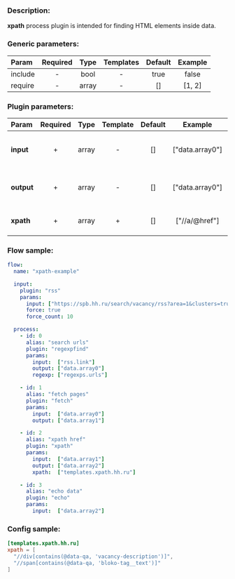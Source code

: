 ### Description:

**xpath** process plugin is intended for finding HTML elements inside
data.


### Generic parameters:

| Param   | Required | Type  | Templates | Default | Example |
|:--------|:--------:|:-----:|:---------:|:-------:|:-------:|
| include |    -     | bool  |     -     |  true   |  false  |
| require |    -     | array |     -     |   []    | [1, 2]  |


### Plugin parameters:

| Param      | Required | Type  | Template | Default |     Example     | Description                                                                                         |
|:-----------|:--------:|:-----:|:--------:|:-------:|:---------------:|:----------------------------------------------------------------------------------------------------|
| **input**  |    +     | array |    -     |   []    | ["data.array0"] | List of [DataItem](https://github.com/livelace/gosquito/blob/master/docs/data.md) fields with data. |
| **output** |    +     | array |    -     |   []    | ["data.array0"] | List of target [DataItem](https://github.com/livelace/gosquito/blob/master/docs/data.md) fields.    |
| **xpath**  |    +     | array |    +     |   []    |  ["//a/@href"]  | List of [Xpath](https://en.wikipedia.org/wiki/XPath) queries.                                       |

### Flow sample:

```yaml
flow:
  name: "xpath-example"

  input:
    plugin: "rss"
    params:
      input: ["https://spb.hh.ru/search/vacancy/rss?area=1&clusters=true&enable_snippets=true&search_period=1&specialization=1&text=."]
      force: true
      force_count: 10

  process:
    - id: 0
      alias: "search urls"
      plugin: "regexpfind"
      params:
        input:  ["rss.link"]
        output: ["data.array0"]
        regexp: ["regexps.urls"]

    - id: 1
      alias: "fetch pages"
      plugin: "fetch"
      params:
        input:  ["data.array0"]
        output: ["data.array1"]

    - id: 2
      alias: "xpath href"
      plugin: "xpath"
      params:
        input:  ["data.array1"]
        output: ["data.array2"]
        xpath:  ["templates.xpath.hh.ru"]

    - id: 3
      alias: "echo data"
      plugin: "echo"
      params:
        input:  ["data.array2"]
```

### Config sample:

```toml
[templates.xpath.hh.ru]
xpath = [
  "//div[contains(@data-qa, 'vacancy-description')]", 
  "//span[contains(@data-qa, 'bloko-tag__text')]"
]
```

